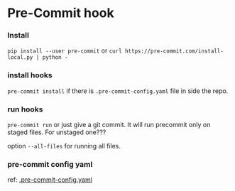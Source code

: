 # Pre-Commit hook

### Install

`pip install --user pre-commit`
or
`curl https://pre-commit.com/install-local.py | python -`

### install hooks

`pre-commit install` if there is `.pre-commit-config.yaml` file in side the repo.

### run hooks

`pre-commit run` or just give a git commit. It will run precommit only on staged files. For unstaged one???

option `--all-files` for running all files.

### pre-commit config yaml

ref: [.pre-commit-config.yaml](Git_Precommit_config.yaml)
